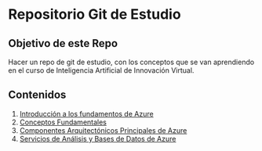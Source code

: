 

# Repositorio Git de Estudio

## Objetivo de este Repo

Hacer un repo de git de estudio, con los conceptos
que se van aprendiendo en el curso de Inteligencia Artificial de Innovación Virtual. 

## Contenidos

1. [Introducción a los fundamentos de Azure](pages/intro_azure_fundamentals.md)
2. [Conceptos Fundamentales](pages/discuss_azure_fundamental_concepts.md)
3. [Componentes Arquitectónicos Principales de Azure](pages/core_azure_architectural_componentes.md)
4. [Servicios de Análisis y Bases de Datos de Azure](pages/azure_db_analytics_services.md)